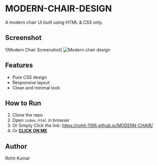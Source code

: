 # MODERN-CHAIR-DESIGN

A modern chair UI built using HTML & CSS only.

## Screenshot
![Modern Chair Screenshot]
![Modern chair design](https://github.com/user-attachments/assets/fe22ad9f-57cb-477f-813e-9a6f43183d52)


## Features
- Pure CSS design
- Responsive layout
- Clean and minimal look

## How to Run
1. Clone the repo
2. Open `index.html` in browser
3. Or Simply Click the link: https://rohit-1166.github.io/MODERN-CHAIR/
4. Or **[CLICK ON ME](https://rohit-1166.github.io/MODERN-CHAIR/)**



## Author
Rohit Kumar
